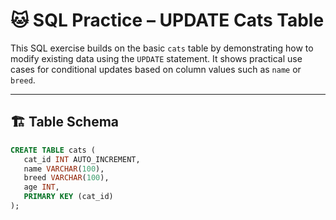 # 🐱 SQL Practice – UPDATE Cats Table

This SQL exercise builds on the basic `cats` table by demonstrating how to modify existing data using the `UPDATE` statement. It shows practical use cases for conditional updates based on column values such as `name` or `breed`.

---

## 🏗️ Table Schema

```sql
CREATE TABLE cats (
   cat_id INT AUTO_INCREMENT,
   name VARCHAR(100),
   breed VARCHAR(100),
   age INT,
   PRIMARY KEY (cat_id)
);
